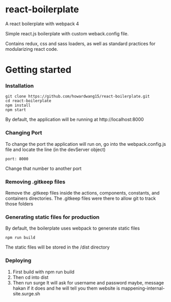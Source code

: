 # react-boilerplate
A react boilerplate with webpack 4

Simple react.js boilerplate with custom weback.config file.

Contains redux, css and sass loaders, as well as standard practices for modularizing react code.


# Getting started
### Installation
```
git clone https://github.com/howardwang15/react-boilerplate.git
cd react-boilerplate
npm install
npm start
```
By default, the application will be running at http://localhost:8000

### Changing Port
To change the port the application will run on, go into the webpack.config.js file and locate the line (in the devServer object)
```
port: 8000
```
Change that number to another port

### Removing .gitkeep files
Remove the .gitkeep files inside the actions, components, constants, and containers directories. The .gitkeep files were there to allow git to track those folders 

### Generating static files for production
By default, the boilerplate uses webpack to generate static files
```
npm run build
```
The static files will be stored in the /dist directory

### Deploying
1. First build with npm run build
2. Then cd into dist
3. Then run surge
    It will ask for username and password maybe, message hakan if it does and he will tell you them
    website is mappening-internal-site.surge.sh
